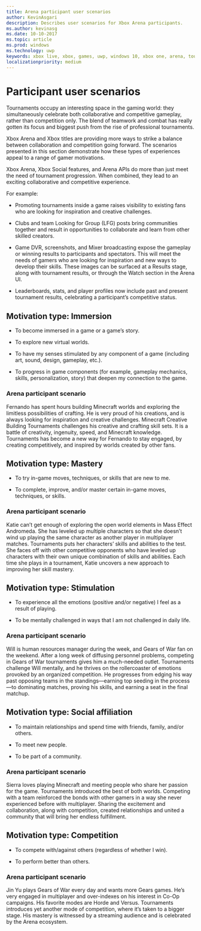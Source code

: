 ```yaml
---
title: Arena participant user scenarios
author: KevinAsgari
description: Describes user scenarios for Xbox Arena participants.
ms.author: kevinasg
ms.date: 10-10-2017
ms.topic: article
ms.prod: windows
ms.technology: uwp
keywords: xbox live, xbox, games, uwp, windows 10, xbox one, arena, tournament, ux
localizationpriority: medium
---
```


# Participant user scenarios

Tournaments occupy an interesting space in the gaming world: they simultaneously celebrate both collaborative and competitive gameplay, rather than competition only. The blend of teamwork and combat has really gotten its focus and biggest push from the rise of professional tournaments.

Xbox Arena and Xbox titles are providing more ways to strike a balance between collaboration and competition going forward. The scenarios presented in this section demonstrate how these types of experiences appeal to a range of gamer motivations.

Xbox Arena, Xbox Social features, and Arena APIs do more than just meet the need of tournament progression. When combined, they lead to an exciting collaborative and competitive experience.

For example:

* Promoting tournaments inside a game raises visibility to existing fans who are looking for inspiration and creative challenges.

* Clubs and team Looking for Group (LFG) posts bring communities together and result in opportunities to collaborate and learn from other skilled creators.

* Game DVR, screenshots, and Mixer broadcasting expose the gameplay or winning results to participants and spectators. This will meet the needs of gamers who are looking for inspiration and new ways to develop their skills. These images can be surfaced at a Results stage, along with tournament results, or through the Watch section in the Arena UI.

* Leaderboards, stats, and player profiles now include past and present tournament results, celebrating a participant’s competitive status.

## Motivation type: Immersion

* To become immersed in a game or a game’s story.

* To explore new virtual worlds.

* To have my senses stimulated by any component of a game (including art, sound, design, gameplay, etc.).

* To progress in game components (for example, gameplay mechanics, skills, personalization, story) that deepen my connection to the game.

### Arena participant scenario

Fernando has spent hours building Minecraft worlds and exploring the limitless possibilities of crafting. He is very proud of his creations, and is always looking for inspiration and creative challenges. Minecraft Creative Building Tournaments challenges his creative and crafting skill sets. It is a battle of creativity, ingenuity, speed, and Minecraft knowledge. Tournaments has become a new way for Fernando to stay engaged, by creating competitively, and inspired by worlds created by other fans.

## Motivation type: Mastery

* To try in-game moves, techniques, or skills that are new to me.

* To complete, improve, and/or master certain in-game moves, techniques, or skills.

### Arena participant scenario

Katie can’t get enough of exploring the open world elements in Mass Effect Andromeda. She has leveled up multiple characters so that she doesn’t wind up playing the same character as another player in multiplayer matches. Tournaments puts her characters’ skills and abilities to the test. She faces off with other competitive opponents who have leveled up characters with their own unique combination of skills and abilities. Each time she plays in a tournament, Katie uncovers a new approach to improving her skill mastery.

## Motivation type: Stimulation

* To experience all the emotions (positive and/or negative) I feel as a result of playing.

* To be mentally challenged in ways that I am not challenged in daily life.

### Arena participant scenario

Will is human resources manager during the week, and Gears of War fan on the weekend. After a long week of diffusing personnel problems, competing in Gears of War tournaments gives him a much-needed outlet. Tournaments challenge Will mentally, and he thrives on the rollercoaster of emotions provoked by an organized competition. He progresses from edging his way past opposing teams in the standings—earning top seeding in the process—to dominating matches, proving his skills, and earning a seat in the final matchup.

## Motivation type: Social affiliation

* To maintain relationships and spend time with friends, family, and/or others.

* To meet new people.

* To be part of a community.

### Arena participant scenario

Sierra loves playing Minecraft and meeting people who share her passion for the game. Tournaments introduced the best of both worlds. Competing with a team reinforced the bonds with other gamers in a way she never experienced before with multiplayer. Sharing the excitement and collaboration, along with competition, created relationships and united a community that will bring her endless fulfillment.

## Motivation type: Competition

* To compete with/against others (regardless of whether I win).

* To perform better than others.

### Arena participant scenario

Jin Yu plays Gears of War every day and wants more Gears games. He’s very engaged in multiplayer and over-indexes on his interest in Co-Op campaigns. His favorite modes are Horde and Versus. Tournaments introduces yet another mode of competition, where it’s taken to a bigger stage. His mastery is witnessed by a streaming audience and is celebrated by the Arena ecosystem.
